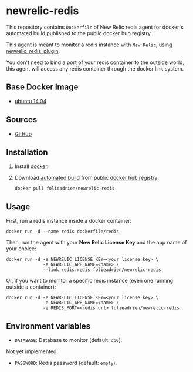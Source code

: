 # newrelic-redis

This repository contains `Dockerfile` of  New Relic redis agent for docker's automated build
published to the public docker hub registry.

This agent is meant to monitor a redis instance with `New Relic`, using 
[newrelic_redis_plugin](https://github.com/kenjij/newrelic_redis_plugin).

You don't need to bind a port of your redis container to the outside world, this agent will
access any redis container through the docker link system.

## Base Docker Image

* [ubuntu 14.04](https://registry.hub.docker.com/_/ubuntu/)

## Sources

* [GitHub](https://github.com/folieadrien/newrelic-redis)

## Installation

1. Install [docker](http://www.docker.com).

2. Download [automated build](https://registry.hub.docker.com/u/folieadrien/newrelic-redis) from public 
[docker hub registry](https://registry.hub.docker.com/):

    `docker pull folieadrien/newrelic-redis`

## Usage

First, run a redis instance inside a docker container:

    docker run -d --name redis dockerfile/redis

Then, run the agent with your **New Relic License Key** and the app name of your choice:

    docker run -d -e NEWRELIC_LICENSE_KEY=<your license key> \
                  -e NEWRELIC_APP_NAME=<name> \
                  --link redis:redis folieadrien/newrelic-redis
    
Or, if you want to monitor a specific redis instance (even one running outside a container):

    docker run -d -e NEWRELIC_LICENSE_KEY=<your license key> \
                  -e NEWRELIC_APP_NAME=<name> \
                  -e REDIS_PORT=<redis url> folieadrien/newrelic-redis
                  
## Environment variables

* `DATABASE`: Database to monitor (default: `db0`).

Not yet implemented:

* `PASSWORD`: Redis password (default: `empty`).
